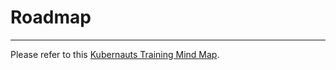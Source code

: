 # Roadmap

---

Please refer to this [Kubernauts Training Mind Map](https://www.mindmeister.com/920845833/kubernauts-training).



